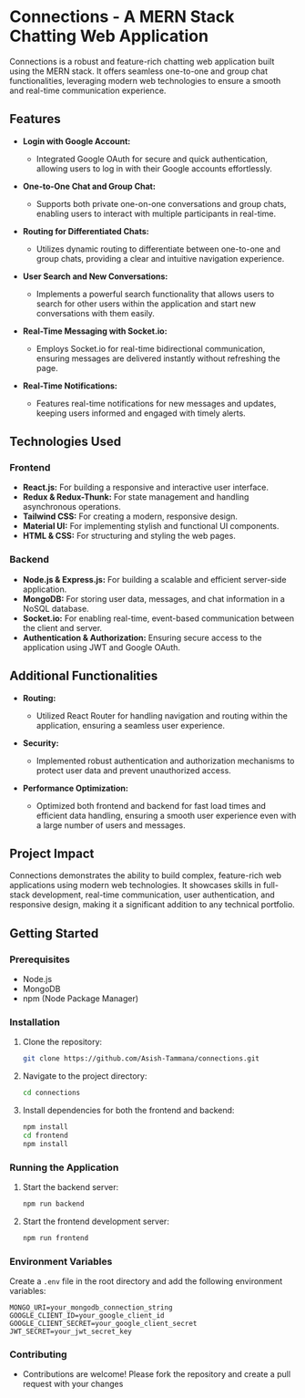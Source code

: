 # Connections - A MERN Stack Chatting Web Application

Connections is a robust and feature-rich chatting web application built using the MERN stack. It offers seamless one-to-one and group chat functionalities, leveraging modern web technologies to ensure a smooth and real-time communication experience.

## Features

- **Login with Google Account:**
  - Integrated Google OAuth for secure and quick authentication, allowing users to log in with their Google accounts effortlessly.
  
- **One-to-One Chat and Group Chat:**
  - Supports both private one-on-one conversations and group chats, enabling users to interact with multiple participants in real-time.

- **Routing for Differentiated Chats:**
  - Utilizes dynamic routing to differentiate between one-to-one and group chats, providing a clear and intuitive navigation experience.

- **User Search and New Conversations:**
  - Implements a powerful search functionality that allows users to search for other users within the application and start new conversations with them easily.

- **Real-Time Messaging with Socket.io:**
  - Employs Socket.io for real-time bidirectional communication, ensuring messages are delivered instantly without refreshing the page.

- **Real-Time Notifications:**
  - Features real-time notifications for new messages and updates, keeping users informed and engaged with timely alerts.

## Technologies Used

### Frontend
- **React.js:** For building a responsive and interactive user interface.
- **Redux & Redux-Thunk:** For state management and handling asynchronous operations.
- **Tailwind CSS:** For creating a modern, responsive design.
- **Material UI:** For implementing stylish and functional UI components.
- **HTML & CSS:** For structuring and styling the web pages.

### Backend
- **Node.js & Express.js:** For building a scalable and efficient server-side application.
- **MongoDB:** For storing user data, messages, and chat information in a NoSQL database.
- **Socket.io:** For enabling real-time, event-based communication between the client and server.
- **Authentication & Authorization:** Ensuring secure access to the application using JWT and Google OAuth.

## Additional Functionalities

- **Routing:**
  - Utilized React Router for handling navigation and routing within the application, ensuring a seamless user experience.
  
- **Security:**
  - Implemented robust authentication and authorization mechanisms to protect user data and prevent unauthorized access.
  
- **Performance Optimization:**
  - Optimized both frontend and backend for fast load times and efficient data handling, ensuring a smooth user experience even with a large number of users and messages.

## Project Impact

Connections demonstrates the ability to build complex, feature-rich web applications using modern web technologies. It showcases skills in full-stack development, real-time communication, user authentication, and responsive design, making it a significant addition to any technical portfolio.

## Getting Started

### Prerequisites

- Node.js
- MongoDB
- npm (Node Package Manager)

### Installation

1. Clone the repository:
    ```bash
    git clone https://github.com/Asish-Tammana/connections.git
    ```
2. Navigate to the project directory:
    ```bash
    cd connections
    ```
3. Install dependencies for both the frontend and backend:
    ```bash
    npm install
    cd frontend
    npm install
    ```

### Running the Application

1. Start the backend server:
    ```bash
    npm run backend
    ```
2. Start the frontend development server:
    ```bash
    npm run frontend
    ```

### Environment Variables

Create a `.env` file in the root directory and add the following environment variables:
```env
MONGO_URI=your_mongodb_connection_string
GOOGLE_CLIENT_ID=your_google_client_id
GOOGLE_CLIENT_SECRET=your_google_client_secret
JWT_SECRET=your_jwt_secret_key
```

### Contributing

- Contributions are welcome! Please fork the repository and create a pull request with your changes
